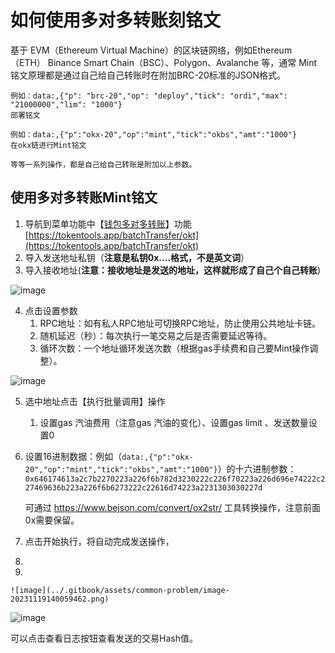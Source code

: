 # 如何使用多对多转账刻铭文

基于 EVM（Ethereum Virtual Machine）的区块链网络，例如Ethereum（ETH） Binance Smart Chain（BSC）、Polygon、Avalanche 等，通常 Mint 铭文原理都是通过自己给自己转账时在附加BRC-20标准的JSON格式。

```
例如：data:,{"p": "brc-20","op": "deploy","tick": "ordi","max": "21000000","lim": "1000"}
部署铭文

例如：data:,{"p":"okx-20","op":"mint","tick":"okbs","amt":"1000"}
在okx链进行Mint铭文

等等一系列操作，都是自己给自己转账是附加以上参数。
```

## 使用多对多转账Mint铭文

1. 导航到菜单功能中【[钱包多对多转账](https://tokentools.app/batchTransfer/okt)】功能 [https://tokentools.app/batchTransfer/okt](https://tokentools.app/batchTransfer/okt)
2. 导入发送地址私钥（**注意是私钥0x....格式，不是英文词**）
3. 导入接收地址(**注意：接收地址是发送的地址，这样就形成了自己个自己转账**)

![image](../.gitbook/assets/common-problem/image-20231119134908370.png)

4. 点击设置参数
   1. RPC地址：如有私人RPC地址可切换RPC地址，防止使用公共地址卡链。
   2. 随机延迟（秒）：每次执行一笔交易之后是否需要延迟等待。
   3. 循环次数：一个地址循环发送次数（根据gas手续费和自己要Mint操作调整）。

![image](../.gitbook/assets/common-problem/image-20231119135208991.png)

5. 选中地址点击【执行批量调用】操作
   1. 设置gas 汽油费用（注意gas 汽油的变化）、设置gas limit 、发送数量设置0
6.  设置16进制数据：例如（`data:,{"p":"okx-20","op":"mint","tick":"okbs","amt":"1000"}`）的十六进制参数：`0x646174613a2c7b2270223a226f6b782d3230222c226f70223a226d696e74222c227469636b223a226f6b6273222c22616d74223a2231303030227d`

    可通过 https://www.bejson.com/convert/ox2str/ 工具转换操作，注意前面0x需要保留。
7. 点击开始执行，将自动完成发送操作，
8.
9.

    ![image](../.gitbook/assets/common-problem/image-20231119140059462.png)

![image](../.gitbook/assets/common-problem/image-20231119140240915.png)

可以点击查看日志按钮查看发送的交易Hash值。
